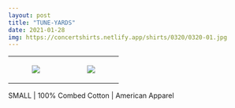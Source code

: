 ```yaml
---
layout: post
title: "TUNE-YARDS"
date: 2021-01-28
img: https://concertshirts.netlify.app/shirts/0320/0320-01.jpg
---
```




<table style="width:100%;"><tr><td style="vertical-align:top;">
      <figure class="tmblr-full" data-orig-height="2048" data-orig-width="1365" data-orig-src="https://concertshirts.netlify.app/shirts/0320/0320-01.jpg"><img src="https://64.media.tumblr.com/b60953babb647a59798fd7f064d2c26f/ee23db221fadda6d-8d/s540x810/cbd388004c21eb2276e8c0dabbe903ad4242ae67.jpg" data-orig-height="2048" data-orig-width="1365" data-orig-src="https://concertshirts.netlify.app/shirts/0320/0320-01.jpg"/></figure></td>
    <td style="vertical-align:top;">
      <figure class="tmblr-full" data-orig-height="2048" data-orig-width="1365" data-orig-src="https://concertshirts.netlify.app/shirts/0320/0320-02.jpg"><img src="https://64.media.tumblr.com/ba6617bdded9ab9323a6b8609e83ef7a/ee23db221fadda6d-c3/s540x810/4c98d5b325fc5a7f1be40ad8b864deb28c82be2c.jpg" data-orig-height="2048" data-orig-width="1365" data-orig-src="https://concertshirts.netlify.app/shirts/0320/0320-02.jpg"/></figure></td>
  </tr></table><p>
  SMALL | 100% Combed Cotton | American Apparel
</p>
